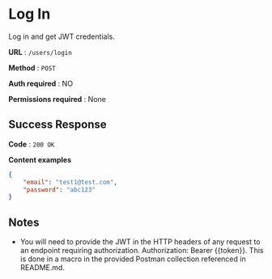 # Log In

Log in and get JWT credentials.

**URL** : `/users/login`

**Method** : `POST`

**Auth required** : NO

**Permissions required** : None

## Success Response

**Code** : `200 OK`

**Content examples**

```json
{
    "email": "test1@test.com",
    "password": "abc123"
}
```

## Notes

* You will need to provide the JWT in the HTTP headers of any request to an endpoint requiring authorization. Authorization: Bearer {{token}}. This is done in a macro in the provided Postman collection referenced in README.md.
